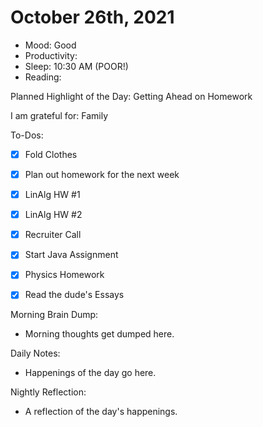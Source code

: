 # October 26th, 2021

- Mood: Good
- Productivity: 
- Sleep: 10:30 AM (POOR!)
- Reading: 

Planned Highlight of the Day: Getting Ahead on Homework

I am grateful for: Family

To-Dos:
- [x] Fold Clothes
- [x] Plan out homework for the next week
- [x] LinAlg HW #1
- [x] LinAlg HW #2
- [x] Recruiter Call
- [x] Start Java Assignment
- [x] Physics Homework
- [x] Read the dude's Essays


Morning Brain Dump:
- Morning thoughts get dumped here.

Daily Notes:
- Happenings of the day go here.


Nightly Reflection: 
- A reflection of the day's happenings.





